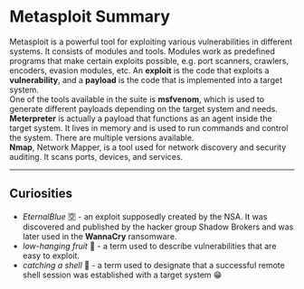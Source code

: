 # Metasploit Summary

Metasploit is a powerful tool for exploiting various vulnerabilities in different systems. It consists of modules and tools. Modules work as predefined programs that make certain exploits possible, e.g. port scanners, crawlers, encoders, evasion modules, etc. An **exploit** is the code that exploits a **vulnerability**, and a **payload** is the code that is implemented into a target system.  
One of the tools available in the suite is **msfvenom**, which is used to generate different payloads depending on the target system and needs.  
**Meterpreter** is actually a payload that functions as an agent inside the target system. It lives in memory and is used to run commands and control the system. There are multiple versions available.  
**Nmap**, Network Mapper, is a tool used for network discovery and security auditing. It scans ports, devices, and services.  

---

## Curiosities  
- _EternalBlue_ 🈳 - an exploit supposedly created by the NSA. It was discovered and published by the hacker group Shadow Brokers and was later used in the **WannaCry** ransomware.
- _low-hanging fruit_ 🍇 - a term used to describe vulnerabilities that are easy to exploit.
- _catching a shell_ 🐢 - a term used to designate that a successful remote shell session was established with a target system 😁